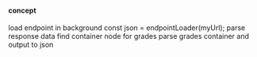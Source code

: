 #### concept
load endpoint in background
const json = endpointLoader(myUrl);
parse response data
find container node for grades
parse grades container and output to json


